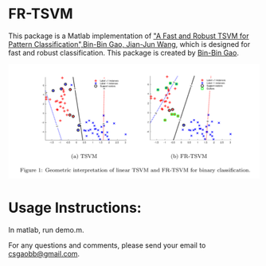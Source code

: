 # FR-TSVM
This package is a Matlab implementation of ["A Fast and Robust TSVM for Pattern Classification",Bin-Bin Gao, Jian-Jun Wang](https://arxiv.org/abs/1711.05406), which is designed for fast and robust classification. This package is created by [Bin-Bin Gao](http://lamda.nju.edu.cn/gaobb/).

![GI](./figure/GI.png)

# Usage Instructions:

In matlab, run demo.m.

For any questions and comments, please send your email to csgaobb@gmail.com.
